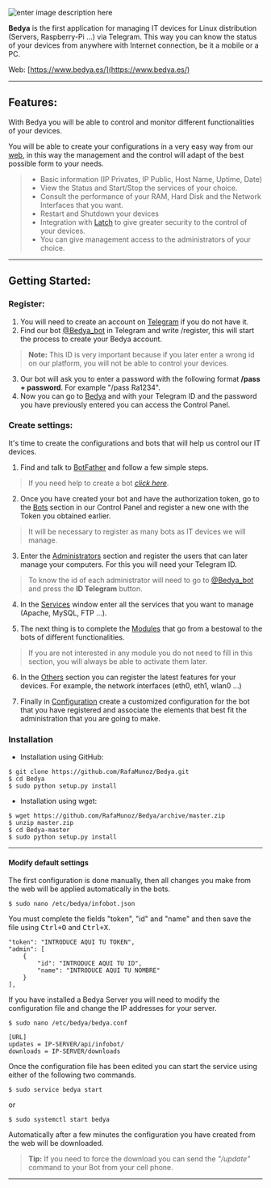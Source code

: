 ![enter image description here](http://bedya.es/img/mini-bedya.png)

**Bedya** is the first application for managing IT devices for Linux distribution (Servers, Raspberry-Pi ...) via Telegram.
This way you can know the status of your devices from anywhere with Internet connection, be it a mobile or a PC.

Web: [https://www.bedya.es/](https://www.bedya.es/)

----------

Features:
--------

With Bedya you will be able to control and monitor different functionalities of your devices.

You will be able to create your configurations in a very easy way from our [web](https://www.bedya.es/), in this way the management and the control will adapt of the best possible form to your needs.

 >- Basic information (IP Privates, IP Public, Host Name, Uptime, Date)
 >- View the Status and Start/Stop the services of your choice.
 >- Consult the performance of your RAM, Hard Disk and the Network Interfaces that you want.
 >- Restart and Shutdown your devices
 >- Integration with [Latch](https://www.elevenpaths.com/es/tecnologia/latch/latch-para-usuarios/index.html) to give greater security to the control of your devices.
 >- You can give management access to the administrators of your choice.


----------

Getting Started:
-----------

### Register:

 1. You will need to create an account on [Telegram](https://web.telegram.org/#/login) if you do not have it.
 2. Find our bot [@Bedya_bot](https://telegram.me/bedya_bot) in Telegram and write /register, this will start the process to create your Bedya account.
> **Note:** This ID is very important because if you later enter a wrong id on our platform, you will not be able to control your devices.
 3. Our bot will ask you to enter a password with the following format **/pass + password**. For example "/pass Ra1234".
 4. Now you can go to [Bedya](https://www.bedya.es/login) and with your Telegram ID and the password you have previously entered you can access the Control Panel.

### Create settings:

It's time to create the configurations and bots that will help us control our IT devices.

 1. Find and talk to [BotFather](https://telegram.me/botfather) and follow a few simple steps.
> If you need help to create a bot [*click here*](https://core.telegram.org/bots#6-botfather).

 2. Once you have created your bot and have the authorization token, go to the [Bots](https://www.bedya.es/control/bots) section in our Control Panel and register a new one with the Token you obtained earlier.
 > It will be necessary to register as many bots as IT devices we will manage.

 3. Enter the [Administrators](https://www.bedya.es/control/administradores) section and register the users that can later manage your computers. For this you will need your Telegram ID.
 > To know the id of each administrator will need to go to [@Bedya_bot](https://telegram.me/bedya_bot) and press the **ID Telegram** button.

 4. In the [Services](https://www.bedya.es/control/servicios) window enter all the services that you want to manage (Apache, MySQL, FTP ...).

 5. The next thing is to complete the [Modules](http://www.bedya.es/control/modulos) that go from a bestowal to the bots of different functionalities.
 > If you are not interested in any module you do not need to fill in this section, you will always be able to activate them later.

 6. In the [Others](https://www.bedya.es/control/otros) section you can register the latest features for your devices. For example, the network interfaces (eth0, eth1, wlan0 ...)

 7. Finally in [Configuration](https://www.bedya.es/control/configuraciones) create a customized configuration for the bot that you have registered and associate the elements that best fit the administration that you are going to make.

### Installation

* Installation using GitHub:
```
$ git clone https://github.com/RafaMunoz/Bedya.git
$ cd Bedya
$ sudo python setup.py install
```

* Installation using wget:
```
$ wget https://github.com/RafaMunoz/Bedya/archive/master.zip
$ unzip master.zip
$ cd Bedya-master
$ sudo python setup.py install
```

-----------------


#### Modify default settings

The first configuration is done manually, then all changes you make from the web will be applied automatically in the bots.

    $ sudo nano /etc/bedya/infobot.json


You must complete the fields "token", "id" and "name" and then save the file using <kbd>Ctrl+O</kbd> and <kbd>Ctrl+X</kbd>.


    "token": "INTRODUCE AQUI TU TOKEN",
    "admin": [
        {
            "id": "INTRODUCE AQUI TU ID",
            "name": "INTRODUCE AQUI TU NOMBRE"
        }
    ],


If you have installed a Bedya Server you will need to modify the configuration file and change the IP addresses for your server.

    $ sudo nano /etc/bedya/bedya.conf
    
    [URL]
    updates = IP-SERVER/api/infobot/
    downloads = IP-SERVER/downloads

Once the configuration file has been edited you can start the service using either of the following two commands.

    $ sudo service bedya start

or

    $ sudo systemctl start bedya


Automatically after a few minutes the configuration you have created from the web will be downloaded.

>**Tip:** If you need to force the download you can send the *"/update"* command to your Bot from your cell phone.


----------


